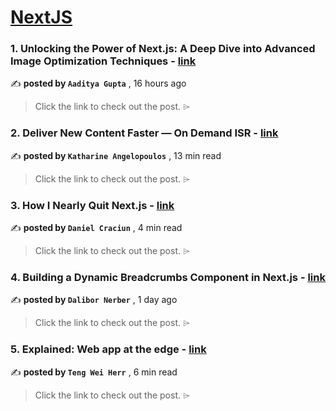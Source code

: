 
<h1><a href=https://medium.com/tag/nextjs/recommended target="_blank" rel="noopener noreferrer">NextJS</a></h1>
<h3>1. Unlocking the Power of Next.js: A Deep Dive into Advanced Image Optimization Techniques - <a href=https://medium.com/@aadityagupta400/unlocking-the-power-of-next-js-a-deep-dive-into-advanced-image-optimization-techniques-b1740b8d6a5f?source=tag_recommended_feed---------0-84----------nextjs----------f9fc7236_d656_430a_9d37_358e79d6e10d------- target="_blank" rel="noopener noreferrer">link</a></h3>

✍️ **posted by `Aaditya Gupta`** <date> , 16 hours ago</date>

<blockquote>Click the link to check out the post. ⌲</blockquote>

<h3>2. Deliver New Content Faster — On Demand ISR - <a href=https://medium.com/stackademic/on-demand-incremental-static-regeneration-3aac500641d8?source=tag_recommended_feed---------1-107----------nextjs----------f9fc7236_d656_430a_9d37_358e79d6e10d------- target="_blank" rel="noopener noreferrer">link</a></h3>

✍️ **posted by `Katharine Angelopoulos`** <date> , 13 min read</date>

<blockquote>Click the link to check out the post. ⌲</blockquote>

<h3>3. How I Nearly Quit Next.js - <a href=https://medium.com/gitconnected/how-i-nearly-quit-next-js-6bd58edef5fe?source=tag_recommended_feed---------2-85----------nextjs----------f9fc7236_d656_430a_9d37_358e79d6e10d------- target="_blank" rel="noopener noreferrer">link</a></h3>

✍️ **posted by `Daniel Craciun`** <date> , 4 min read</date>

<blockquote>Click the link to check out the post. ⌲</blockquote>

<h3>4. Building a Dynamic Breadcrumbs Component in Next.js - <a href=https://medium.com/@dalibor.nerber/building-a-dynamic-breadcrumbs-component-in-next-js-2e8f40aba021?source=tag_recommended_feed---------3-84----------nextjs----------f9fc7236_d656_430a_9d37_358e79d6e10d------- target="_blank" rel="noopener noreferrer">link</a></h3>

✍️ **posted by `Dalibor Nerber`** <date> , 1 day ago</date>

<blockquote>Click the link to check out the post. ⌲</blockquote>

<h3>5. Explained: Web app at the edge - <a href=https://medium.com/gitconnected/explained-web-app-at-the-edge-fb391985a0a5?source=tag_recommended_feed---------4-107----------nextjs----------f9fc7236_d656_430a_9d37_358e79d6e10d------- target="_blank" rel="noopener noreferrer">link</a></h3>

✍️ **posted by `Teng Wei Herr`** <date> , 6 min read</date>

<blockquote>Click the link to check out the post. ⌲</blockquote>

